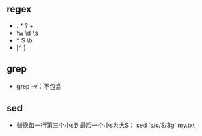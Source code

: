 ## regex
- . * ? +
- \w \d \s
- ^ $ \b
- [^ ]

## grep
- grep -v：不包含

## sed
- 替换每一行第三个小s到最后一个小s为大S：   sed 's/s/S/3g' my.txt

